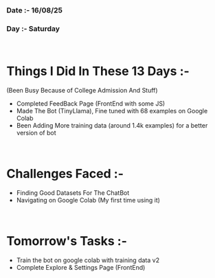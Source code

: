 ### Date :- 16/08/25
### Day :- Saturday
<br>

# Things I Did In These 13 Days :-
(Been Busy Because of College Admission And Stuff)

- Completed FeedBack Page (FrontEnd with some JS)
- Made The Bot (TinyLlama), Fine tuned with 68 examples on Google Colab
- Been Adding More training data (around 1.4k examples) for a better version of bot

<br>

# Challenges Faced :-

- Finding Good Datasets For The ChatBot
- Navigating on Google Colab (My first time using it)

<br>

# Tomorrow's Tasks :-

- Train the bot on google colab with training data v2
- Complete Explore & Settings Page (FrontEnd)
